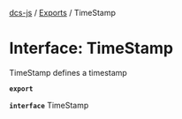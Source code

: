 [dcs-js](../README.md) / [Exports](../modules.md) / TimeStamp

# Interface: TimeStamp

TimeStamp defines a timestamp

**`export`**

**`interface`** TimeStamp
